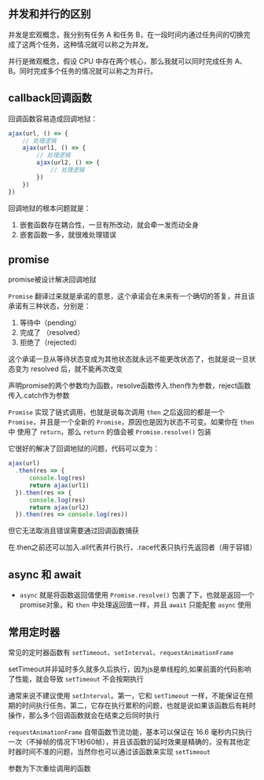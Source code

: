 ## 并发和并行的区别

并发是宏观概念，我分别有任务 A 和任务 B，在一段时间内通过任务间的切换完成了这两个任务，这种情况就可以称之为并发。

并行是微观概念，假设 CPU 中存在两个核心，那么我就可以同时完成任务 A、B。同时完成多个任务的情况就可以称之为并行。



## callback回调函数

回调函数容易造成回调地狱：

```javascript
ajax(url, () => {
    // 处理逻辑
    ajax(url1, () => {
        // 处理逻辑
        ajax(url2, () => {
            // 处理逻辑
        })
    })
})
```

回调地狱的根本问题就是：

1. 嵌套函数存在耦合性，一旦有所改动，就会牵一发而动全身
2. 嵌套函数一多，就很难处理错误



## promise

promise被设计解决回调地狱

`Promise` 翻译过来就是承诺的意思，这个承诺会在未来有一个确切的答复，并且该承诺有三种状态，分别是：

1. 等待中（pending）
2. 完成了 （resolved）
3. 拒绝了（rejected）

这个承诺一旦从等待状态变成为其他状态就永远不能更改状态了，也就是说一旦状态变为 resolved 后，就不能再次改变

声明promise的两个参数均为函数，resolve函数传入.then作为参数，reject函数传入.catch作为参数

`Promise` 实现了链式调用，也就是说每次调用 `then` 之后返回的都是一个 `Promise`，并且是一个全新的 `Promise`，原因也是因为状态不可变。如果你在 `then` 中 使用了 `return`，那么 `return` 的值会被 `Promise.resolve()` 包装

它很好的解决了回调地狱的问题，代码可以变为：

```javascript
ajax(url)
  .then(res => {
      console.log(res)
      return ajax(url1)
  }).then(res => {
      console.log(res)
      return ajax(url2)
  }).then(res => console.log(res))
```

但它无法取消且错误需要通过回调函数捕获

在.then之前还可以加入.all代表并行执行，.race代表只执行先返回者（用于容错）



## async 和 await

* `async` 就是将函数返回值使用 `Promise.resolve()` 包裹了下，也就是返回一个promise对象。和 `then` 中处理返回值一样，并且 `await` 只能配套 `async` 使用



## 常用定时器

常见的定时器函数有 `setTimeout`、`setInterval`、`requestAnimationFrame`

setTimeout并非延时多久就多久后执行，因为js是单线程的,如果前面的代码影响了性能，就会导致 `setTimeout` 不会按期执行

通常来说不建议使用 `setInterval`。第一，它和 `setTimeout` 一样，不能保证在预期的时间执行任务。第二，它存在执行累积的问题，也就是说如果该函数后有耗时操作，那么多个回调函数就会在结束之后同时执行

 `requestAnimationFrame` 自带函数节流功能，基本可以保证在 16.6 毫秒内只执行一次（不掉帧的情况下1秒60帧），并且该函数的延时效果是精确的，没有其他定时器时间不准的问题，当然你也可以通过该函数来实现 `setTimeout`

参数为下次重绘调用的函数

